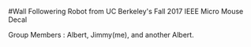 #Wall Followering Robot from UC Berkeley's Fall 2017 IEEE Micro Mouse Decal

Group Members : Albert, Jimmy(me), and another Albert. 
